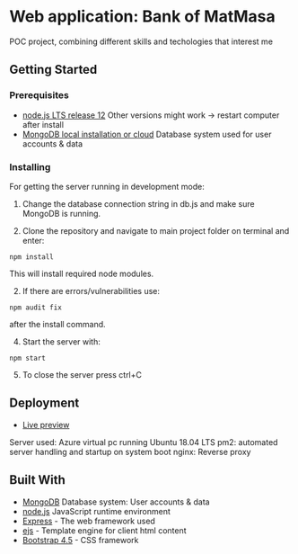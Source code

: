 # Web application: Bank of MatMasa

POC project, combining different skills and techologies that interest me

## Getting Started

### Prerequisites

* [node.js LTS release 12](https://nodejs.org/en/) Other versions might work -> restart computer after install
* [MongoDB local installation or cloud](https://docs.mongodb.com/manual/installation/) Database system used for user accounts & data


### Installing

For getting the server running in development mode:

1. Change the database connection string in db.js and make sure MongoDB is running.


2. Clone the repository and navigate to main project folder on terminal and enter:

```
npm install
```
This will install required node modules.

2. If there are errors/vulnerabilities use:

```
npm audit fix
```
after the install command.


4. Start the server with:

```
npm start
```

5. To close the server press ctrl+C


## Deployment

* [Live preview](https://matmasa.xyz)

Server used: Azure virtual pc running Ubuntu 18.04 LTS
pm2: automated server handling and startup on system boot
nginx: Reverse proxy



## Built With
* [MongoDB](https://www.mongodb.com/) Database system: User accounts & data
* [node.js](https://nodejs.org/en/) JavaScript runtime environment
* [Express](https://expressjs.com/) - The web framework used
* [ejs](https://ejs.co/) - Template engine for client html content
* [Bootstrap 4.5](https://getbootstrap.com/) - CSS framework
